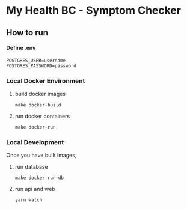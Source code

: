 # My Health BC - Symptom Checker

## How to run

#### Define .env

```
POSTGRES_USER=username
POSTGRES_PASSWORD=password
```

### Local Docker Environment

1. build docker images
   
   `make docker-build`

2. run docker containers
   
   `make docker-run`

### Local Development

Once you have built images,

1. run database

   `make docker-run-db`

2. run api and web

   `yarn watch`
